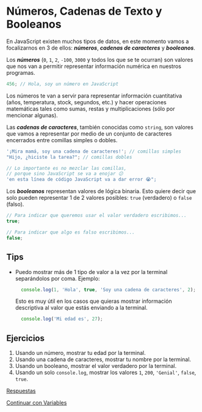 # Números, Cadenas de Texto y Booleanos

En JavaScript existen muchos tipos de datos, en este momento vamos a focalizarnos en 3 de ellos: _**números**_, _**cadenas de caracteres**_ y _**booleanos**_.

Los _**números**_ \(`0`, `1`, `2`, `-100`, `3000` y todos los que se te ocurran\) son valores que nos van a permitir representar información numérica en nuestros programas.

```javascript
456; // Hola, soy un número en JavaScript
```

Los números te van a servir para representar información cuantitativa \(años, temperatura, stock, segundos, etc.\) y hacer operaciones matemáticas tales como sumas, restas y multiplicaciones \(sólo por mencionar algunas\).

Las _**cadenas de caracteres**_, también conocidas como `string`, son valores que vamos a representar por medio de un conjunto de caracteres encerrados entre comillas simples o dobles.

```javascript
'¡Mira mamá, soy una cadena de caracteres!'; // comillas simples
"Hijo, ¿hiciste la tarea?"; // comillas dobles

// Lo importante es no mezclar las comillas,
// porque sino JavaScript se va a enojar 😕
'en esta línea de código JavaScript va a dar error 😭";
```

Los _**booleanos**_ representan valores de lógica binaria. Esto quiere decir que solo pueden representar 1 de 2 valores posibles: `true` \(verdadero\) o `false` \(falso\).

```javascript
// Para indicar que queremos usar el valor verdadero escribimos...
true;

// Para indicar que algo es falso escribimos...
false;
```

## Tips

* Puedo mostrar más de 1 tipo de valor a la vez por la terminal separándolos por coma. Ejemplo:

  ```javascript
    console.log(1, 'Hola', true, 'Soy una cadena de caracteres', 2);
  ```

  Esto es muy útil en los casos que quieras mostrar información descriptiva al valor que estás enviando a la terminal.

  ```javascript
    console.log('Mi edad es', 27);
  ```

## Ejercicios

1. Usando un número, mostrar tu edad por la terminal.
2. Usando una cadena de caracteres, mostrar tu nombre por la terminal.
3. Usando un booleano, mostrar el valor verdadero por la terminal.
4. Usando un solo `console.log`, mostrar los valores `1`, `200`, `'Genial'`, `false`, `true`.

[Respuestas](https://github.com/javascript-101/javascript-101/tree/72a44adbbaaec1161f81796d714f7544a1906c80/respuestas/02.js)

[Continuar con Variables](03.md)

